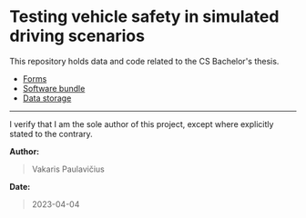 # Testing vehicle safety in simulated driving scenarios

This repository holds data and code related to the CS Bachelor's thesis.

- [Forms](./forms/)
- [Software bundle](./software)
- [Data storage](./data)

---

I verify that I am the sole author of this project, except where explicitly stated to the contrary.

**Author:**

> Vakaris Paulavičius

**Date:**

> 2023-04-04
